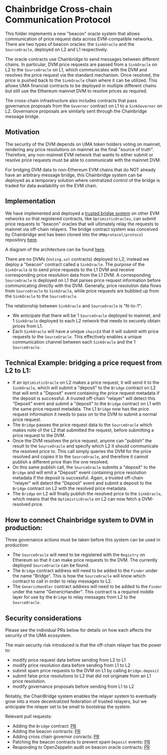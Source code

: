 # Chainbridge Cross-chain Communication Protocol
This folder implements a new "beacon" oracle system that allows communication of price request data across EVM-compatible networks. There are two types of beacon oracles: the `SinkOracle` and the `SourceOracle`, deployed on L2 and L1 respectively.

The oracle contracts use Chainbridge to send messages between different chains. In particular, DVM price requests are passed from a `SinkOracle` on L2 to the `SourceOracle` on L1, which communicates with the DVM and resolves the price request via the standard mechanism. Once resolved, the price is pushed back to the `SinkOracle` chain where it can be utilized. This allows UMA financial contracts to be deployed in multiple different chains but still use the Ethereum mainnet DVM to resolve prices as required.

The cross-chain infrastructure also includes contracts that pass governance proposals from the `Governor` contract on L1 to a `SinkGovernor` on L2. Governance proposals are similarly sent through the Chainbridge message bridge.

## Motivation
The security of the DVM depends on UMA token holders voting on mainnet, rendering any price resolutions on mainnet as the final "source of truth". Therefore, any non-mainnet EVM network that wants to either submit or resolve price requests must be able to communicate with the mainnet DVM. 

For bridging DVM data to non-Ethereum EVM chains that do NOT already have an arbitrary message bridge, this Chainbridge system can be deployed as a temporary solution where centralized control of the bridge is traded for data availability on the EVM chain.

## Implementation
We have implemented and deployed a [trusted bridge system](https://chainbridge.chainsafe.io/) on other EVM networks so that registered contracts, like `OptimisticOracles`, can submit price requests to "beacon" oracles that will ultimately relay the requests to mainnet via off-chain relayers. The bridge contract system was conceived by Chainbridge and has been cloned into the `UMAprotocol/protocol` repository [here](https://github.com/ChainSafe/chainbridge-solidity/tree/849db5657b8ce7c340a8847078de87d3a9e421f1).

A diagram of the architecture can be found [here](https://docs.google.com/presentation/d/1sGvKMknFAhDf-tfd6EkEOijGMrXCieC2hIycIObAVGs/edit#slide=id.gd5fbfb2d7f_0_30).

There are no DVMs (`Voting.sol` contracts) deployed to L2; instead we deploy a "beacon" contract called a `SinkOracle`. The purpose of the `SinkOracle` is to send price requests to the L1 DVM and receive corresponding price resolution data from the L1 DVM. A corresponding `SourceOracle` is deployed on L1 that parses price request information before communicating directly with the DVM. Generally, price resolution data flows from `SourceOracle` to `SinkOracle`, while price requests are bubbled up from the `SinkOracle` to the `SourceOracle`.

The relationship between `SinkOracle` and `SourceOracle` is "N-to-1":
- We anticipate that there will be 1 `SourceOracle` deployed to mainnet, and 1 `SinkOracle` deployed to each L2 network that needs to securely obtain prices from L1.
- Each `SinkOracle` will have a unique `chainId` that it will submit with price requests to the `SourceOracle`. This effectively enables a unique communication channel between each `SinkOracle` and the 1 `SourceOracle`.

## Technical Example: bridging a price request from L2 to L1: 
- If an `OptimisticOracle` on L2 makes a price request, it will send it to the `SinkOracle`, which will submit a "deposit" to the `Bridge` contract on L2 that will emit a "Deposit" event containing the price request metadata if the deposit is successful. A trusted off-chain "relayer" will detect this "Deposit" event and submit a "deposit" to the `Bridge` contract on L1 with the same price request metadata. The L1 `Bridge` now has the price request information it needs to pass on to the DVM to submit a normal price request.
- The `Bridge` passes the price request data to the `SourceOracle` which makes note of the L2 that submitted the request, before submitting a price request to the DVM.
- Once the DVM resolves the price request, anyone can "publish" the result to the `SourceOracle` and specify which L2 it should communicate the resolved price to. This call simply queries the DVM for the price resolved and copies it to the `SourceOracle`, and therefore it cannot publish a different price than the one resolved.
- On this same publish call, the `SourceOracle` submits a "deposit" to the `Bridge` and will emit a "Deposit" event containing price resolution metadata if the deposit is successful. Again, a trusted off-chain "relayer" will detect the "Deposit" event and submit a deposit to the `Bridge` contract on L2 with the resolved price metadata.
- The `Bridge` on L2 will finally publish the resolved price to the `SinkOracle`, which means that the `OptimisticOracle` on L2 can now fetch a DVM-resolved price.

## How to connect Chainbridge system to DVM in production:
Three governance actions must be taken before this system can be used in production:
- The `SourceOracle` will need to be registered with the `Registry` on Ethereum so that it can make price requests to the DVM. The currently deployed `SourceOracle` can be found.
- The `Bridge` contract address will need to be added to the `Finder` under the name "Bridge". This is how the `SourceOracle` will know which contract to call in order to relay messages to L2.
- The `GenericHandler` contract address will need to be added to the `Finder` under the name "GenericHandler". This contract is a required middle layer for use by the `Bridge` to relay messages from L2 to the `SourceOracle`.

## Security considerations
Please see the individual PRs below for details on how each affects the security of the UMA ecosystem.

The main security risk introduced is that the off-chain relayer has the power to:
- modify price request data before sending from L2 to L1
- modify price resolution data before sending from L1 to L2
- submit spam price requests to the DVM on L1 by calling `Bridge.deposit`
- submit false price resolutions to L2 that did not originate from an L1 price resolution.
- modify governance proposals before sending from L1 to L2

Notably, the ChainBridge system enables the relayer system to eventually grow into a more decentralized federation of trusted relayers, but we anticipate the relayer set to be small to bootstrap the system.

Relevant pull requests:
- Adding the `Bridge` contract: [PR](https://github.com/UMAprotocol/protocol/pull/2894)
- Adding the beacon contracts: [PR](https://github.com/UMAprotocol/protocol/pull/2903)
- Adding cross chain governor conracts: [PR](https://github.com/UMAprotocol/protocol/pull/2969)
- Patching the beacon contracts to prevent spam `Deposit` events: [PR](https://github.com/UMAprotocol/protocol/pull/3032)
- Responding to OpenZeppelin audit on beacon oracle contracts: [PR](https://github.com/UMAprotocol/protocol/pull/3037)